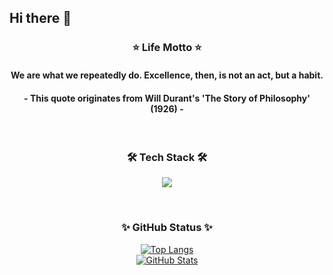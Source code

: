 ## Hi there 👋

<h3 align="center">⭐ Life Motto ⭐</h3>
<h4 align="center"> We are what we repeatedly do. Excellence, then, is not an act, but a habit. </h4>
<h4 align="center"> - This quote originates from Will Durant's 'The Story of Philosophy' (1926) - </h4>
<br/>

<h3 align="center">🛠️ Tech Stack 🛠️</h3>
<p align="center">
  <a href="https://skillicons.dev">
    <img src="https://skillicons.dev/icons?i=js,ts,html,css,tailwind,react,nextjs" />
  </a>
</p>
<br/>

<h3 align="center">✨ GitHub Status ✨</h3>

<div align="center">
  <a href="https://github.com/anuraghazra/github-readme-stats">
    <img src="https://github-readme-stats.vercel.app/api/top-langs/?username=SangEok" alt="Top Langs">
  </a>
</div>

<div align="center">
  <a href="https://github.com/anuraghazra/github-readme-stats">
    <img src="https://github-readme-stats.vercel.app/api?username=SangEok" alt="GitHub Stats">
  </a>
</div>
<br/>
<!--
**Sangeok/Sangeok** is a ✨ _special_ ✨ repository because its `README.md` (this file) appears on your GitHub profile.

Here are some ideas to get you started:

- 🔭 I’m currently working on ...
- 🌱 I’m currently learning ...
- 👯 I’m looking to collaborate on ...
- 🤔 I’m looking for help with ...
- 💬 Ask me about ...
- 📫 How to reach me: ...
- 😄 Pronouns: ...
- ⚡ Fun fact: ...
-->
